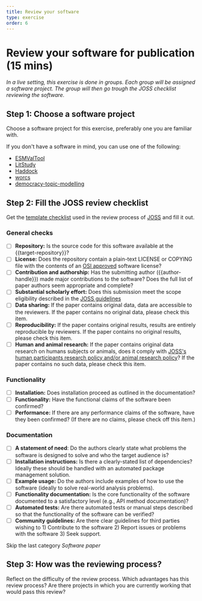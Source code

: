```yaml
---
title: Review your software
type: exercise
order: 6
---
```


# Review your software for publication (15&nbsp;mins)

*In a live setting, this exercise is done in groups.
Each group will be assigned a software project.
The group will then go trough the JOSS checklist reviewing the software.*

## Step 1: Choose a software project

Choose a software project for this exercise, preferably one you are familiar with.

If you don't have a software in mind, you can use one of the following:

- [ESMValTool](https://research-software-directory.org/software/esmvaltool)
- [LitStudy](https://research-software-directory.org/software/litstudy)
- [Haddock](https://research-software-directory.org/software/haddock3)
- [worcs](https://cjvanlissa.github.io/worcs/index.html)
- [democracy-topic-modelling](https://research-software-directory.org/software/democracy-topic-modelling)


## Step 2: Fill the JOSS review checklist

Get the [template checklist](https://github.com/openjournals/joss-reviews/blob/master/.buffy/templates/reviewer_checklist.md) used in the review process of [JOSS](https://joss.theoj.org/) and fill it out.

### General checks

- [ ] **Repository:** Is the source code for this software available at the {{target-repository}}?
- [ ] **License:** Does the repository contain a plain-text LICENSE or COPYING file with the contents of an [OSI approved](https://opensource.org/licenses/alphabetical) software license?
- [ ] **Contribution and authorship:** Has the submitting author ({{author-handle}}) made major contributions to the software? Does the full list of paper authors seem appropriate and complete?
- [ ] **Substantial scholarly effort:** Does this submission meet the scope eligibility described in the [JOSS guidelines](https://joss.readthedocs.io/en/latest/submitting.html#substantial-scholarly-effort)
- [ ] **Data sharing:** If the paper contains original data, data are accessible to the reviewers. If the paper contains no original data, please check this item.
- [ ] **Reproducibility:** If the paper contains original results, results are entirely reproducible by reviewers. If the paper contains no original results, please check this item.
- [ ] **Human and animal research:** If the paper contains original data research on humans subjects or animals, does it comply with [JOSS's human participants research policy and/or animal research policy](https://joss.readthedocs.io/en/latest/policies.html?highlight=animal#joss-policies)? If the paper contains no such data, please check this item.

### Functionality

- [ ] **Installation:** Does installation proceed as outlined in the documentation?
- [ ] **Functionality:** Have the functional claims of the software been confirmed?
- [ ] **Performance:** If there are any performance claims of the software, have they been confirmed? (If there are no claims, please check off this item.)

### Documentation

- [ ] **A statement of need**: Do the authors clearly state what problems the software is designed to solve and who the target audience is?
- [ ] **Installation instructions:** Is there a clearly-stated list of dependencies? Ideally these should be handled with an automated package management solution.
- [ ] **Example usage:** Do the authors include examples of how to use the software (ideally to solve real-world analysis problems).
- [ ] **Functionality documentation:** Is the core functionality of the software documented to a satisfactory level (e.g., API method documentation)?
- [ ] **Automated tests:** Are there automated tests or manual steps described so that the functionality of the software can be verified?
- [ ] **Community guidelines:** Are there clear guidelines for third parties wishing to 1) Contribute to the software 2) Report issues or problems with the software 3) Seek support.

Skip the last category *Software paper*

## Step 3: How was the reviewing process?

Reflect on the difficulty of the review process.
Which advantages has this review process?
Are there projects in which you are currently working that would pass this review?

